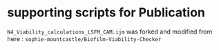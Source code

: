 # supporting scripts for Publication  

`N4_Viability_calculations_LSFM_CAM.ijm` was forked and modified from here : `sophie-mountcastle/Biofilm-Viability-Checker`
